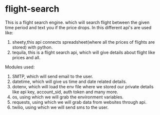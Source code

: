 # flight-search

This is a flight search engine. which will search flight between the given time period and text you if the price drops.
In this different api's are used like: 
1. sheety,this api connects spreadsheet(where all the prices of flights are stored) with python.
2. tequila, this is a flight search api, which will give details about flight like prices and all.

Modules used:
1. SMTP, which will send email to the user.
2. datetime, which will give us time and date related details.
3. dotenv, which will load the env file where we stored our private details like api key, account_sid, auth token and many more.
4. os, using which we will grab the environment variables.
5. requests, using which we will grab data from websites through api.
6. twilio, using which we will send sms to the user.
